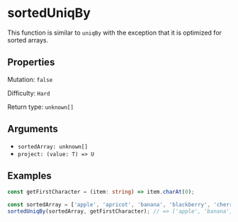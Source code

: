 # sortedUniqBy

This function is similar to `uniqBy` with the exception that it is optimized for sorted arrays.

## Properties

Mutation: `false`

Difficulty: `Hard`

Return type: `unknown[]`

## Arguments

- `sortedArray: unknown[]`
- `project: (value: T) => U`

## Examples

```typescript
const getFirstCharacter = (item: string) => item.charAt(0);

const sortedArray = ['apple', 'apricot', 'banana', 'blackberry', 'cherry', 'cherry'];
sortedUniqBy(sortedArray, getFirstCharacter); // => ['apple', 'banana', 'cherry']
```
